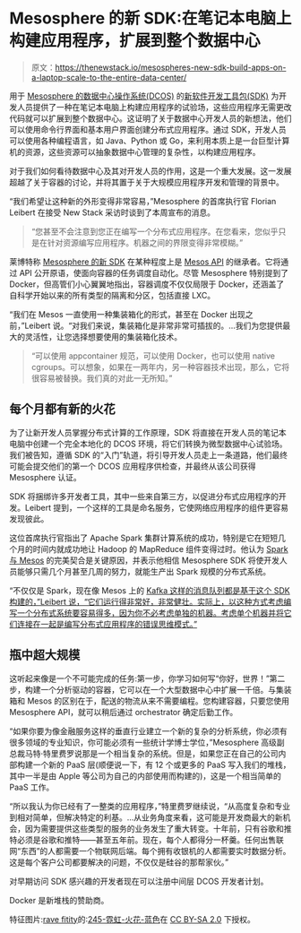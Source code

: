 # Mesosphere 的新 SDK:在笔记本电脑上构建应用程序，扩展到整个数据中心

> 原文：<https://thenewstack.io/mesospheres-new-sdk-build-apps-on-a-laptop-scale-to-the-entire-data-center/>

用于 [Mesosphere 的数据中心操作系统(DCOS)](https://mesosphere.com/product/) 的[新软件开发工具包(SDK)](https://mesosphere.com/blog/2015/07/15/mesosphere-sdk/) 为开发人员提供了一种在笔记本电脑上构建应用程序的试验场，这些应用程序无需更改代码就可以扩展到整个数据中心。这证明了关于数据中心开发人员的新想法，他们可以使用命令行界面和基本用户界面创建分布式应用程序。通过 SDK，开发人员可以使用各种编程语言，如 Java、Python 或 Go，来利用本质上是一台巨型计算机的资源，这些资源可以抽象数据中心管理的复杂性，以构建应用程序。

对于我们如何看待数据中心及其对开发人员的作用，这是一个重大发展。这一发展超越了关于容器的讨论，并将其置于关于大规模应用程序开发和管理的背景中。

“我们希望让这种新的外形变得非常容易，”Mesosphere 的首席执行官 Florian Leibert 在接受 New Stack 采访时谈到了本周宣布的消息。

> “您甚至不会注意到您正在编写一个分布式应用程序。在您看来，您似乎只是在针对资源编写应用程序。机器之间的界限变得非常模糊。”

莱博特称 [Mesosphere 的新 SDK](https://mesosphere.com/blog/2015/07/15/mesosphere-sdk/) 在某种程度上是 [Mesos API](http://mesos.apache.org/documentation/latest/) 的继承者。它将通过 API 公开原语，使面向容器的任务调度自动化。尽管 Mesosphere 特别提到了 Docker，但高管们小心翼翼地指出，容器调度不仅仅局限于 Docker，还涵盖了自科学开始以来的所有类型的隔离和分区，包括直接 LXC。

“我们在 Mesos 一直使用一种集装箱化的形式，甚至在 Docker 出现之前，”Leibert 说。“对我们来说，集装箱化是非常非常可插拔的。…我们为您提供最大的灵活性，让您选择想要使用的集装箱化技术。

> “可以使用 appcontainer 规范，可以使用 Docker，也可以使用 native cgroups。可以想象，如果在一两年内，另一种容器技术出现，那么，它将很容易被替换。我们真的对此一无所知。”

## 每个月都有新的火花

为了让新开发人员掌握分布式计算的工作原理，SDK 将直接在开发人员的笔记本电脑中创建一个完全本地化的 DCOS 环境，将它们转换为微型数据中心试验场。我们被告知，遵循 SDK 的“入门”轨道，将引导开发人员走上一条道路，他们最终可能会提交他们的第一个 DCOS 应用程序供检查，并最终从该公司获得 Mesosphere 认证。

SDK 将捆绑许多开发者工具，其中一些来自第三方，以促进分布式应用程序的开发。Leibert 提到，一个这样的工具是命名服务，它使网络应用程序的组件更容易发现彼此。

这位首席执行官指出了 Apache Spark 集群计算系统的成功，特别是它在短短几个月的时间内就成功地让 Hadoop 的 MapReduce 组件变得过时。他认为 [Spark 与 Mesos](https://spark.apache.org/docs/latest/running-on-mesos.html) 的完美契合是关键原因，并表示他相信 Mesosphere SDK 将使开发人员能够只需几个月甚至几周的努力，就能生产出 Spark 规模的分布式系统。

“不仅仅是 Spark，现在像 Mesos 上的 [Kafka 这样的消息队列都是基于这个 SDK 构建的，”Leibert 说，“它们运行得非常好，非常健壮。实际上，以这种方式考虑编写一个分布式系统要容易得多，因为你不必考虑单独的机器。考虑单个机器并将它们连接在一起是编写分布式应用程序的错误思维模式。”](https://databricks.com/blog/2015/03/30/improvements-to-kafka-integration-of-spark-streaming.html)

## 瓶中超大规模

这听起来像是一个不可能完成的任务:第一步，你学习如何写“你好，世界！”第二步，构建一个分析驱动的容器，它可以在一个大型数据中心中扩展一千倍。与集装箱和 Mesos 的区别在于，配送的物流从来不需要编程。您构建容器，只要您使用 Mesosphere API，就可以稍后通过 orchestrator 确定后勤工作。

“如果你要为像金融服务这样的垂直行业建立一个新的复杂的分析系统，你必须有很多领域的专业知识，你可能必须有一些统计学博士学位，”Mesosphere 高级副总裁马特·特里费罗说那是一个相当复杂的系统。但是，如果您正在自己的公司内部构建一个新的 PaaS 层(顺便说一下，有 12 个或更多的 PaaS 写入我们的堆栈，其中一半是由 Apple 等公司为自己的内部使用而构建的)，这是一个相当简单的 PaaS 工作。

“所以我认为你已经有了一整类的应用程序，”特里费罗继续说，“从高度复杂和专业到相对简单，但解决特定的利基。…从业务角度来看，这可能是开发商最大的新机会，因为需要提供这些类型的服务的业务发生了重大转变。十年前，只有谷歌和推特必须是谷歌和推特——甚至五年前。现在，每个人都得分一杯羹。任何出售联网“东西”的人都需要一个物联网后端。每个拥有收银机的人都需要实时数据分析。这是每个客户公司都要解决的问题，不仅仅是硅谷的那帮家伙。”

对早期访问 SDK 感兴趣的开发者现在可以注册中间层 DCOS 开发者计划。

Docker 是新堆栈的赞助商。

特征图片:[rave fitity](https://www.flickr.com/photos/ravefinity/ "Go to RAVEfinity's photostream")的:[245-霓虹-火花-蓝色](https://www.flickr.com/photos/ravefinity/12180712013/in/photolist-jynkj6-jypZaH-jyp2yH-jynK2Z-jysbFC-dpkrbL-adX2HD-paCj6o-vLoN71-pVuzTs-hdkU1v-t4Zw9k-qWy7pW-nit7z4-rcaaZk-fBaQ8k-uRKur7-tnincm-jWkKMr-f57b3r-nK21A1-tuGnpq-utN48s-rpxivL-eaY8J5-ry8wv8-s3WdTW-oFdFuL-hD66aU-qVzgth-fsDmaM-er7icZ-voDJv9-rasAww-eyoMnj-vwMFv9-oNJ3wx-qzm1CR-9x4PsD-oALWR7-q332j-a5X8eL-HJuuU-gkru1Z-edusYT-9xyu1b-ePwZD7-6EJk7d-7vCFKg-ejbbvJ)在 [CC BY-SA 2.0](https://creativecommons.org/licenses/by-sa/2.0/) 下授权。

<svg xmlns:xlink="http://www.w3.org/1999/xlink" viewBox="0 0 68 31" version="1.1"><title>Group</title> <desc>Created with Sketch.</desc></svg>